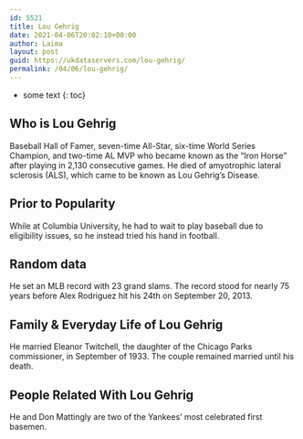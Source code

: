 ```yaml
---
id: 5521
title: Lou Gehrig
date: 2021-04-06T20:02:10+00:00
author: Laima
layout: post
guid: https://ukdataservers.com/lou-gehrig/
permalink: /04/06/lou-gehrig/
---
```


* some text
{: toc}


## Who is Lou Gehrig
                  
                  
                  
Baseball Hall of Famer, seven-time All-Star, six-time World Series Champion, and two-time AL MVP who became known as the &#8220;Iron Horse&#8221; after playing in 2,130 consecutive games. He died of amyotrophic lateral sclerosis (ALS), which came to be known as Lou Gehrig&#8217;s Disease.
                  
              
            
              
            
                
                
                
## Prior to Popularity
                  
                  
                  
While at Columbia University, he had to wait to play baseball due to eligibility issues, so he instead tried his hand in football.
                  
              
            
              
            
                
                
                
## Random data
                  
                  
                  
He set an MLB record with 23 grand slams. The record stood for nearly 75 years before Alex Rodriguez hit his 24th on September 20, 2013.
                  
              
            
              
            
                
                
                
## Family & Everyday Life of Lou Gehrig
                  
                  
                  
He married Eleanor Twitchell, the daughter of the Chicago Parks commissioner, in September of 1933. The couple remained married until his death.
                  
              
            
              
            
                
                
                
## People Related With Lou Gehrig
                  
                  
                  
He and Don Mattingly are two of the Yankees&#8217; most celebrated first basemen.
                  
              
            
              
            
                
              
            
              
              
            
            
              
            
          
          
          
